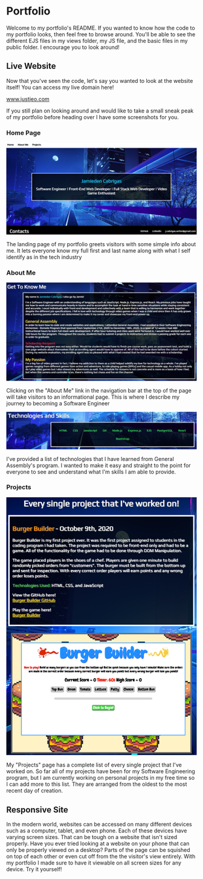 # Portfolio

Welcome to my portfolio's README. If you wanted to know how the code to my portfolio looks, then feel free to browse around. You'll be able to see the different EJS files in my views folder, my JS file, and the basic files in my public folder. I encourage you to look around!

## Live Website

Now that you've seen the code, let's say you wanted to look at the website itself! You can access my live domain here!

www.justjeo.com

If you still plan on looking around and would like to take a small sneak peak of my portfolio before heading over I have some screenshots for you.

### Home Page
![Landing](public/images/Landing.png)

The landing page of my portfolio greets visitors with some simple info about me. It lets everyone know my full first and last name along with what I self identify as in the tech industry

### About Me
![GetToKnowMe](public/images/GetToKnowMe.png)

Clicking on the "About Me" link in the navigation bar at the top of the page will take visitors to an informational page. This is where I describe my journey to becoming a Software Engineer

![Technologies](public/images/Technologies.png)

I've provided a list of technologies that I have learned from General Assembly's program. I wanted to make it easy and straight to the point for everyone to see and understand what I'm skills I am able to provide.

### Projects
![Projects](public/images/Projects.png)

My "Projects" page has a complete list of every single project that I've worked on. So far all of my projects have been for my Software Engineering program, but I am currently working on personal projects in my free time so I can add more to this list. They are arranged from the oldest to the most recent day of creation.

## Responsive Site

In the modern world, websites can be accessed on many different devices such as a computer, tablet, and even phone. Each of these devices have varying screen sizes. That can be tough on a website that isn't sized properly. Have you ever tried looking at a website on your phone that can only be properly viewed on a desktop? Parts of the page can be squished on top of each other or even cut off from the the visitor's view entirely. With my portfolio I made sure to have it viewable on all screen sizes for any device. Try it yourself!